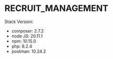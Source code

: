 # RECRUIT_MANAGEMENT
 
Stack Version: 

- composer: 2.7.2
- node JS: 20.11.1
- npm: 10.15.0
- php: 8.2.4
- postman: 10.24.2